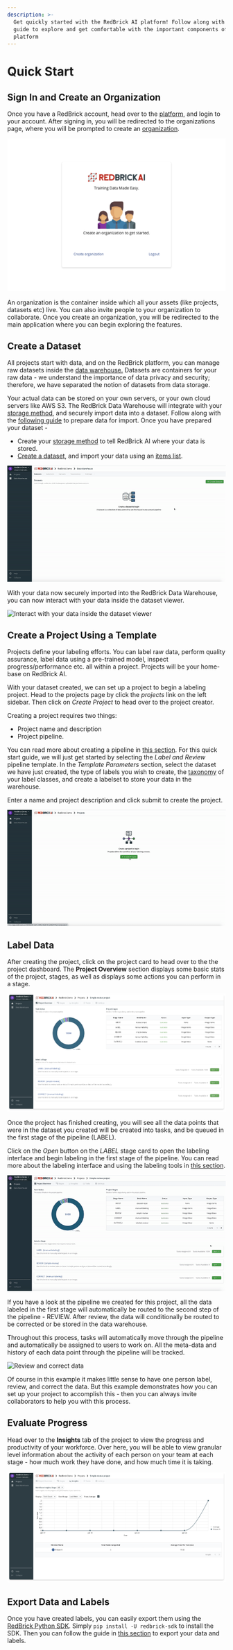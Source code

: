 ```yaml
---
description: >-
  Get quickly started with the RedBrick AI platform! Follow along with this
  guide to explore and get comfortable with the important components of the
  platform
---
```


# Quick Start

## Sign In and Create an Organization

Once you have a RedBrick account, head over to the [platform](https://app.redbrickai.com/login), and login to your account. After signing in, you will be redirected to the organizations page, where you will be prompted to create an [organization](../organizations/what-is-an-organization.md).

![](../.gitbook/assets/group-3-2x.png)

An organization is the container inside which all your assets \(like projects, datasets etc\) live. You can also invite people to your organization to collaborate. Once you create an organization, you will be redirected to the main application where you can begin exploring the features. 

## Create a Dataset

All projects start with data, and on the RedBrick platform, you can manage raw datasets inside the [data warehouse.](../data-warehouse-1/overview.md#datasets) Datasets are containers for your raw data - we understand the importance of data privacy and security; therefore, we have separated the notion of datasets from data storage. 

Your actual data can be stored on your own servers, or your own cloud servers like AWS S3. The RedBrick Data Warehouse will integrate with your [storage method](../data-warehouse-1/storage-methods.md), and securely import data into a dataset. Follow along with the [following guide](../data-warehouse-1/preparing-your-data.md) to prepare data for import. Once you have prepared your dataset - 

* Create your [storage method](../data-warehouse-1/storage-methods.md) to tell RedBrick AI where your data is stored. 
* [Create a dataset](../data-warehouse-1/creating.md#creating-a-dataset), and import your data using an [items list](../data-warehouse-1/preparing-your-data.md#prepare-your-items-list).

![Create a dataset and import data](../.gitbook/assets/ezgif.com-gif-maker-9-.gif)

With your data now securely imported into the RedBrick Data Warehouse, you can  now interact with your data inside the dataset viewer. 

![Interact with your data inside the dataset viewer](../.gitbook/assets/ezgif.com-gif-maker-10-.gif)

## Create a Project Using a Template

Projects define your labeling efforts. You can label raw data, perform quality assurance, label data using a pre-trained model, inspect progress/performance etc. all within a project. Projects will be your home-base on RedBrick AI.    
  
With your dataset created, we can set up a project to begin a labeling project. Head to the projects page by click the _projects_ link on the left sidebar. Then click on _Create  Project_ to head over to the project creator. 

Creating a project requires two things:

* Project name and description
* Project pipeline. 

You can read more about creating a pipeline in [this section](../data-pipelines/creating-a-pipeline.md). For this quick start guide, we will just get started by selecting the _Label and Review_ pipeline template. In the _Template Parameters_ section, select the dataset we have just created, the type of labels you wish to create, the [taxonomy](../data-warehouse-1/taxonomies.md) of your label classes, and create a labelset to store your data in the warehouse.

Enter a name and project description and click submit to create the project. 

![Project creation using the Label and review template](../.gitbook/assets/ezgif.com-gif-maker-13-.gif)

## Label Data

After creating the project, click on the project card to head over to the the project dashboard. The **Project Overview** section displays some basic stats of the project, stages, as well as displays some actions you can perform in a stage. 

![Project Dashboard](../.gitbook/assets/app.redbrickai.com_3cf0a535-dd7e-499e-82a9-6e1a54e9175a_createproject_-1-2x.png)

Once the project has finished creating, you will see all the data points that were in the dataset you created will be created into tasks, and be queued in the first stage of the pipeline \(LABEL\).

Click on the _Open_ button on the _LABEL_ stage card to open the labeling interface and begin labeling in the first stage of the pipeline. You can read more about the labeling interface and using the labeling tools in [this section](../data-labeling/overview.md).

![Labeling data in the labeling interface](../.gitbook/assets/ezgif.com-gif-maker-14-.gif)

If you have a look at the pipeline we created for this project, all the data labeled in the first stage will automatically be routed to the second step of the pipeline - REVIEW. After review, the data will conditionally be routed to be corrected or be stored in the data warehouse.   
  
Throughout this process, tasks will automatically move through the pipeline and automatically be assigned to users to work on. All the meta-data and history of each data point through the pipeline will be tracked. 

![Review and correct data](../.gitbook/assets/7.gif)

Of course in this example it makes little sense to have one person label, review, and correct the data. But this example demonstrates how you can set up your project to accomplish this - then you can always invite collaborators to help you with this process. 

## Evaluate Progress

Head over to the **Insights** tab of the project to view the progress and productivity of your workforce. Over here, you will be able to view granular level information about the activity of each person on your team at each stage - how much work they have done, and how much time it is taking. 

![Workforce progress and productivity insights](../.gitbook/assets/repeat-grid-1-2x.png)

## Export Data and Labels

Once you have created labels, you can easily export them using the [RedBrick Python SDK](../python-sdk/sdk-overview.md). Simply `pip install -U redbrick-sdk` to install the SDK. Then you can follow the guide in [this section](../python-sdk/labelset/#usage) to export your data and labels. 

